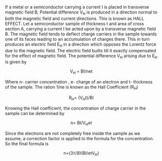 If a metal or a semiconductor carrying a current I is placed in transverse magnetic field B, Potential difference V<sub>H</sub> is produced in a direction normal to both the magnetic field and current directions. This is known as HALL EFFECT. Let a semiconductor sample of thickness t and area of cross section A, carrying a current I be acted upon by a transverse magnetic field B. The magnetic field tends to deflect charge carriers in the sample towards one of its faces leading to an accumulation of charges there.  This in turn produces an electric field E<sub>H</sub> in a direction which opposes the Lorentz force due to the magnetic field. The electric field builts till it exactly compensated for the effect of magnetic field. The potential difference V<sub>H</sub> arising due to E<sub>H</sub> is given by

<center>

V<sub>H</sub> = BI/net

</center>

Where n- carrier concentration , e- charge of an electron and t- thickness of the sample. The ration 1/ne is known as the Hall Coefficient (R<sub>H</sub>)

<center>

R<sub>H</sub>= (V<sub>H</sub>t)/BI

</center>

Knowing the Hall coefficient, the concentration of charge carrier in the sample can be determined by 

<center>

n= BI/V<sub>H</sub>et

</center>

Since the electrons are not completely free inside the sample as we assume, a correction factor is applied to the formula for the concentration. So the final formula is
<center>

n=(3⫪/8)(BI/etV<sub>H</sub>)


</center>


